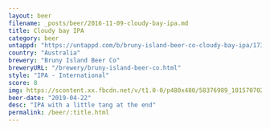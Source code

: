 ```yaml
---
layout: beer
filename: _posts/beer/2016-11-09-cloudy-bay-ipa.md
title: Cloudy bay IPA
category: beer
untappd: "https://untappd.com/b/bruny-island-beer-co-cloudy-bay-ipa/1736442"
country: "Australia"
brewery: "Bruny Island Beer Co"
breweryURL: "/brewery/bruny-island-beer-co.html"
style: "IPA - International"
score: 8
img: https://scontent.xx.fbcdn.net/v/t1.0-0/p480x480/58376989_10157070262938745_8769458632925380608_n.jpg?_nc_cat=105&_nc_ht=scontent.xx&oh=8417d3c447cca341ac66dd5d5df66828&oe=5D39BAF5
beer-date: "2019-04-22"
desc: "IPA with a little tang at the end"
permalink: /beer/:title.html
---
```

